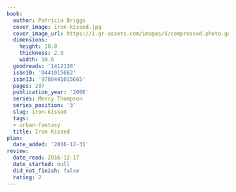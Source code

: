```yaml
---
book:
  author: Patricia Briggs
  cover_image: iron-kissed.jpg
  cover_image_url: https://i.gr-assets.com/images/S/compressed.photo.goodreads.com/books/1358229529l/1412138._SX98_.jpg
  dimensions:
    height: 18.0
    thickness: 2.0
    width: 10.6
  goodreads: '1412138'
  isbn10: '0441015662'
  isbn13: '9780441015665'
  pages: 287
  publication_year: '2008'
  series: Mercy Thompson
  series_position: '3'
  slug: iron-kissed
  tags:
  - urban-fantasy
  title: Iron Kissed
plan:
  date_added: '2016-12-31'
review:
  date_read: 2016-12-17
  date_started: null
  did_not_finish: false
  rating: 2
---
```

